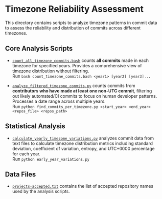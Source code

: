 # Timezone Reliability Assessment

This directory contains scripts to analyze timezone patterns in commit data to assess the reliability and distribution of commits across different timezones.

## Core Analysis Scripts

* [`count_all_timezone_commits.bash`](count_timezone_commits.bash) counts **all commits** made in each timezone for specified years. Provides a comprehensive view of timezone distribution without filtering.   
    Run `bash count_timezone_commits.bash <year1> [year2] [year3]...`

* [`analyze_filtered_timezone_commits.py`](find_commits_per_timezone.py) counts commits from **contributors who have made at least one non-UTC commit**, filtering out likely automated/CI commits to focus on human developer patterns. Processes a date range across multiple years.   
    Run `python find_commits_per_timezone.py <start_year> <end_year> <repos_file> <repos_path>`


## Statistical Analysis

* [`calculate_yearly_timezone_variations.py`](early_year_variations.py) analyzes commit data from text files to calculate timezone distribution metrics including standard deviation, coefficient of variation, entropy, and UTC+0000 percentage for each year.   
    Run `python early_year_variations.py`

## Data Files

* [`projects-accepted.txt`](projects-accepted.txt) contains the list of accepted repository names used by the analysis scripts.

